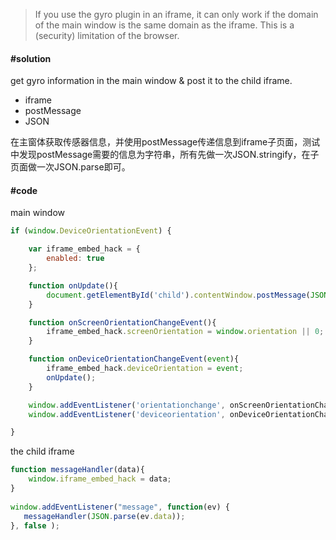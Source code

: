 


> If you use the gyro plugin in an iframe, it can only work if the domain of the main window is the same domain as the iframe. This is a (security) limitation of the browser.

#### #solution

get gyro information in the main window & post it to the child iframe.

- iframe
- postMessage
- JSON

在主窗体获取传感器信息，并使用postMessage传递信息到iframe子页面，测试中发现postMessage需要的信息为字符串，所有先做一次JSON.stringify，在子页面做一次JSON.parse即可。

#### #code

main window

```javascript
if (window.DeviceOrientationEvent) {  			

	var iframe_embed_hack = {
		enabled: true
	};				

 	function onUpdate(){
 		document.getElementById('child').contentWindow.postMessage(JSON.stringify(iframe_embed_hack),"*");
 	}

 	function onScreenOrientationChangeEvent(){
 		iframe_embed_hack.screenOrientation = window.orientation || 0;
 	}

 	function onDeviceOrientationChangeEvent(event){
 		iframe_embed_hack.deviceOrientation = event;
 		onUpdate();
 	}

	window.addEventListener('orientationchange', onScreenOrientationChangeEvent, false);
	window.addEventListener('deviceorientation', onDeviceOrientationChangeEvent, false);

} 
```

the child iframe


```javascript
function messageHandler(data){					
	window.iframe_embed_hack = data;
}
			
window.addEventListener("message", function(ev) { 		            
   messageHandler(JSON.parse(ev.data));		                   
}, false ); 
```